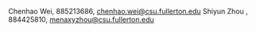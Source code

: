 Chenhao Wei, 885213686,  chenhao.wei@csu.fullerton.edu
Shiyun Zhou , 884425810, menaxyzhou@csu.fullerton.edu
